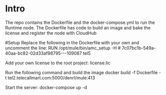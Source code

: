 # Intro
The repo contains the Dockerfile and the docker-compose.yml to run the Runtime node.
The Dockerfile has code to build an image and bake the license and register the node with CloudHub

#Setup
Replace the following in the Dockerfile with your own and uncomment the line: 
RUN /opt/mule/bin/amc_setup -H # 7c07bc1b-549a-40aa-bc82-02d33af98795---109087 tel5

Add your own license to the root project: license.lic 

Run the following command and build the image
docker build -f Dockerfile -t tel2.telecallmart.com:5000/denrl/mule:413

Start the server:
docker-compose up -d
